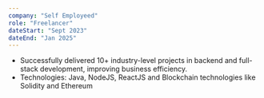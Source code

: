 ```yaml
---
company: "Self Employeed"
role: "Freelancer"
dateStart: "Sept 2023"
dateEnd: "Jan 2025"
---
```


- Successfully delivered 10+ industry-level projects in backend and full-stack development, improving business efficiency.
- Technologies: Java, NodeJS, ReactJS and Blockchain technologies like Solidity and Ethereum